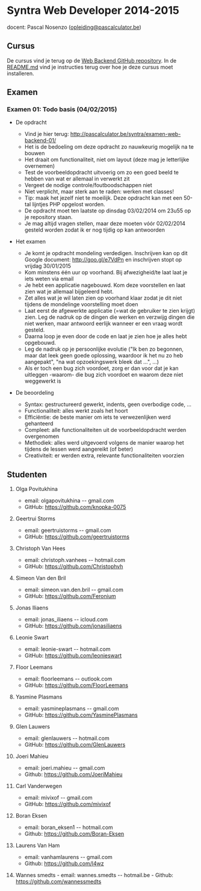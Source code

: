 Syntra Web Developer 2014-2015
==============================

docent: Pascal Nosenzo (opleiding@pascalculator.be)


## Cursus

De cursus vind je terug op de [Web Backend GitHub repository](https://github.com/pascalculator/web-backend). In de [README.md](https://github.com/pascalculator/web-backend/blob/master/README.md) vind je instructies terug over hoe je deze cursus moet installeren.

## Examen

### Examen 01: Todo basis (04/02/2015)

- De opdracht 
	- Vind je hier terug: http://pascalculator.be/syntra/examen-web-backend-01/
	- Het is de bedoeling om deze opdracht zo nauwkeurig mogelijk na te bouwen
	- Het draait om functionaliteit, niet om layout (deze mag je letterlijke overnemen)
	- Test de voorbeeldopdracht uitvoerig om zo een goed beeld te hebben van wat er allemaal in verwerkt zit
	- Vergeet de nodige controle/foutboodschappen niet
	- Niet verplicht, maar sterk aan te raden: werken met classes!
	- Tip: maak het jezelf niet te moeilijk. Deze opdracht kan met een 50-tal lijntjes PHP opgelost worden.
	- De opdracht moet ten laatste op dinsdag 03/02/2014 om 23u55 op je repository staan. 			
	- Je mag altijd vragen stellen, maar deze moeten vóór 02/02/2014 gesteld worden zodat ik er nog tijdig op kan antwoorden

- Het examen
	- Je komt je opdracht mondeling verdedigen. Inschrijven kan op dit Google document: http://goo.gl/e7VdPn en inschrijven stopt op vrijdag 30/01/2015
	- Kom minstens één uur op voorhand. Bij afwezigheid/te laat laat je iets weten via email
	- Je hebt een applicatie nagebouwd. Kom deze voorstellen en laat zien wat je allemaal bijgeleerd hebt.
	- Zet alles wat je wil laten zien op voorhand klaar zodat je dit niet tijdens de mondelinge voorstelling moet doen 
	- Laat eerst de afgewerkte applicatie (=wat de gebruiker te zien krijgt) zien. Leg de nadruk op de dingen die werken en verzwijg dingen die niet werken, maar antwoord eerlijk wanneer er een vraag wordt gesteld.
	- Daarna loop je even door de code en laat je zien hoe je alles hebt opgebouwd.
	- Leg de nadruk op je persoonlijke evolutie ("Ik ben zo begonnen, maar dat leek geen goede oplossing, waardoor ik het nu zo heb aangepakt", "na wat opzoekingswerk bleek dat ...", ...)
	- Als er toch een bug zich voordoet, zorg er dan voor dat je kan uitleggen -waarom- die bug zich voordoet en waarom deze niet weggewerkt is		

- De beoordeling
	- Syntax: gestructureerd gewerkt, indents, geen overbodige code, ...
	- Functionaliteit: alles werkt zoals het hoort
	- Efficiëntie: de beste manier om iets te verwezenlijken werd gehanteerd
	- Compleet: alle functionaliteiten uit de voorbeeldopdracht werden overgenomen	
	- Methodiek: alles werd uitgevoerd volgens de manier waarop het tijdens de lessen werd aangereikt (of beter)
	- Creativiteit: er werden extra, relevante functionaliteiten voorzien


## Studenten

1. Olga Povitukhina
	- email: olgapovitukhina -- gmail.com
	- GitHub: https://github.com/knopka-0075

2. Geertrui Storms 
	- email: geertruistorms -- gmail.com
	- GitHub: https://github.com/geertruistorms

3. Christoph Van Hees 
	- email: christoph.vanhees -- hotmail.com
	- GitHub: https://github.com/Christophvh

4. Simeon Van den Bril
	- email:  simeon.van.den.bril -- gmail.com
	- GitHub: https://github.com/Feronium

5. Jonas Iliaens
	- email: jonas_iliaens -- icloud.com
	- GitHub: https://github.com/jonasiliaens

6. Leonie Swart
	- email: leonie-swart -- hotmail.com
	- GitHub: https://github.com/leonieswart

7. Floor Leemans 
	- email: floorleemans -- outlook.com
	- GitHub: https://github.com/FloorLeemans

8. Yasmine Plasmans 
	- email: yasmineplasmans -- gmail.com
	- GitHub: https://github.com/YasminePlasmans

9. Glen Lauwers 
	- email: glenlauwers -- hotmail.com
	- GitHub: https://github.com/GlenLauwers

10. Joeri Mahieu
	- email: joeri.mahieu -- gmail.com
	- Github: https://github.com/JoeriMahieu


10. Carl Vanderwegen
	- email: mivixof -- gmail.com
	- GitHub: https://github.com/mivixof

11. Boran Eksen
	- email: boran_eksen1 -- hotmail.com
	- Github: https://github.com/Boran-Eksen

12. Laurens Van Ham
	- email: vanhamlaurens -- gmail.com
	- Github: https://github.com/l4wz

13. Wannes smedts
        - email: wannes.smedts -- hotmail.be
        - Github: https://github.com/wannessmedts
	
